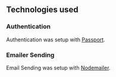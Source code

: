 ## Technologies used

### Authentication
Authentication was setup with [Passport](http://www.passportjs.org/).

### Emailer Sending
Email Sending was setup with [Nodemailer](https://nodemailer.com/).